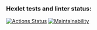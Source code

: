 ### Hexlet tests and linter status:
[![Actions Status](https://github.com/Voyager101pw/frontend-project-lvl3/workflows/hexlet-check/badge.svg)](https://github.com/Voyager101pw/frontend-project-lvl3/actions)
<Place for CI badge>
[![Maintainability](https://api.codeclimate.com/v1/badges/5940c09d1a7fb1d846fd/maintainability)](https://codeclimate.com/github/Voyager101pw/frontend-project-lvl3/maintainability)